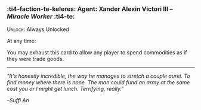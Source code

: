 ### :ti4-faction-te-keleres: **Agent**: Xander Alexin Victori III – _Miracle Worker_ :ti4-te:

<span style="font-variant:small-caps;">Unlock</span>: Always Unlocked

At any time:

You may exhaust this card to allow any player to spend commodities as if they were trade goods.

---

*"It's honestly incredible, the way he manages to stretch a couple aurei.
To find money where there is none.
The man could fund an army at the same cost you or I might get lunch.
Terrifying, really."*

*–Suffi An*